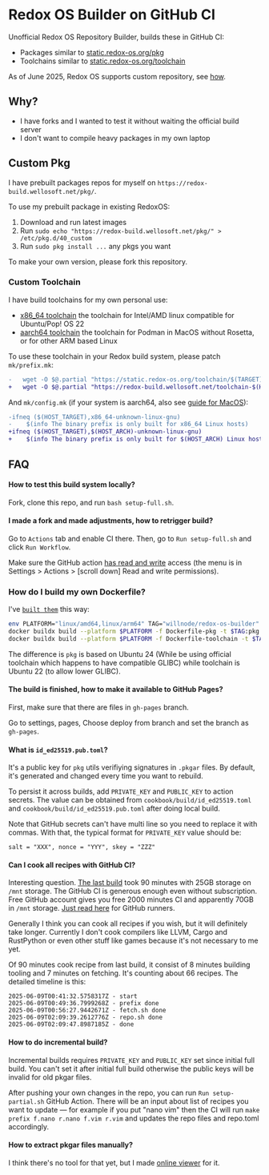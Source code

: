 # Redox OS Builder on GitHub CI

Unofficial Redox OS Repository Builder, builds these in GitHub CI:
- Packages similar to [static.redox-os.org/pkg](https://static.redox-os.org/pkg/)
- Toolchains similar to [static.redox-os.org/toolchain](https://static.redox-os.org/toolchain/)

As of June 2025, Redox OS supports custom repository, see [how](#how).

## Why?

- I have forks and I wanted to test it without waiting the official build server
- I don't want to compile heavy packages in my own laptop

## Custom Pkg

I have prebuilt packages repos for myself on `https://redox-build.wellosoft.net/pkg/`.

To use my prebuilt package in existing RedoxOS:

1. Download and run latest images
2. Run `sudo echo "https://redox-build.wellosoft.net/pkg/" > /etc/pkg.d/40_custom`
3. Run `sudo pkg install ...` any pkgs you want

To make your own version, please fork this repository.

### Custom Toolchain

I have build toolchains for my own personal use:

+ [x86_64 toolchain](https://redox-build.wellosoft.net/toolchain-x86_64/) the toolchain for Intel/AMD linux compatible for Ubuntu/Pop! OS 22
+ [aarch64 toolchain](https://redox-build.wellosoft.net/toolchain-aarch64/) the toolchain for Podman in MacOS without Rosetta, or for other ARM based Linux

To use these toolchain in your Redox build system, please patch `mk/prefix.mk`:

```diff
-	wget -O $@.partial "https://static.redox-os.org/toolchain/$(TARGET)/relibc-install.tar.gz"
+	wget -O $@.partial "https://redox-build.wellosoft.net/toolchain-$(HOST_ARCH)/$(TARGET)/relibc-install.tar.gz"
```

And `mk/config.mk` (if your system is aarch64, also see [guide for MacOS](https://gist.github.com/willnode/88da35d0c0542276b4631746d8fc3de1)):

```diff
-ifneq ($(HOST_TARGET),x86_64-unknown-linux-gnu)
-    $(info The binary prefix is only built for x86_64 Linux hosts)
+ifneq ($(HOST_TARGET),$(HOST_ARCH)-unknown-linux-gnu)
+    $(info The binary prefix is only built for $(HOST_ARCH) Linux hosts)
```

## FAQ

#### How to test this build system locally?

Fork, clone this repo, and run `bash setup-full.sh`.

#### I made a fork and made adjustments, how to retrigger build?

Go to `Actions` tab and enable CI there. Then, go to `Run setup-full.sh` and click `Run Workflow`.

Make sure the GitHub action [has read and write](https://docs.github.com/en/actions/security-for-github-actions/security-guides/automatic-token-authentication#modifying-the-permissions-for-the-github_token) access (the menu is in Settings > Actions > \[scroll down\] Read and write permissions).

### How do I build my own Dockerfile?

I've [`built them`](https://hub.docker.com/r/willnode/redox-os-builder/tags) this way:

```sh
env PLATFORM="linux/amd64,linux/arm64" TAG="willnode/redox-os-builder"
docker buildx build --platform $PLATFORM -f Dockerfile-pkg -t $TAG:pkg . --push
docker buildx build --platform $PLATFORM -f Dockerfile-toolchain -t $TAG:toolchain . --push
```

The difference is `pkg` is based on Ubuntu 24 (While be using official toolchain which happens to have compatible GLIBC) while toolchain is Ubuntu 22 (to allow lower GLIBC).

#### The build is finished, how to make it available to GitHub Pages?

First, make sure that there are files in `gh-pages` branch.

Go to settings, pages, Choose deploy from branch and set the branch as `gh-pages`.

#### What is `id_ed25519.pub.toml`?

It's a public key for `pkg` utils verifiying signatures in `.pkgar` files. By default, it's generated and changed every time you want to rebuild.

To persist it across builds, add `PRIVATE_KEY` and `PUBLIC_KEY` to action secrets. The value can be obtained from `cookbook/build/id_ed25519.toml` and `cookbook/build/id_ed25519.pub.toml` after doing local build. 

Note that GitHub secrets can't have multi line so you need to replace it with commas. With that, the typical format for `PRIVATE_KEY` value should be:

```
salt = "XXX", nonce = "YYY", skey = "ZZZ"
```

#### Can I cook all recipes with GitHub CI?

Interesting question. [The last build](https://github.com/wellosoft/redox-os-builder/actions/runs/15524250457/job/43701576712) took 90 minutes with 25GB storage on `/mnt` storage. The GitHub CI is generous enough even without subscription. Free GitHub account gives you free 2000 minutes CI and apparently 70GB in `/mnt` storage. [Just read here](https://docs.github.com/en/actions/using-github-hosted-runners/using-github-hosted-runners/about-github-hosted-runners#standard-github-hosted-runners-for-public-repositories) for GitHub runners.

Generally I think you can cook all recipes if you wish, but it will definitely take longer. Currently I don't cook compilers like LLVM, Cargo and RustPython or even other stuff like games because it's not necessary to me yet.

Of 90 minutes cook recipe from last build, it consist of 8 minutes building tooling and 7 minutes on fetching. It's counting about 66 recipes. The detailed timeline is this:

```
2025-06-09T00:41:32.5758317Z - start
2025-06-09T00:49:36.7999268Z - prefix done
2025-06-09T00:56:27.9442671Z - fetch.sh done
2025-06-09T02:09:39.2612776Z - repo.sh done
2025-06-09T02:09:47.8987185Z - done
```

#### How to do incremental build?

Incremental builds requires `PRIVATE_KEY` and `PUBLIC_KEY` set since initial full build. You can't set it after initial full build otherwise the public keys will be invalid for old pkgar files.

After pushing your own changes in the repo, you can run `Run setup-partial.sh` GitHub Action. There will be an input about list of recipes you want to update &mdash; for example if you put "nano vim" then the CI will run `make prefix f.nano r.nano f.vim r.vim` and updates the repo files and repo.toml accordingly.

#### How to extract pkgar files manually?

I think there's no tool for that yet, but I made [online viewer](https://willnode.github.io/pkgar-analyzer/) for it.
